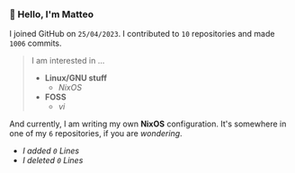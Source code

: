 ### 👋 Hello, I'm Matteo

I joined GitHub on `25/04/2023`.
I contributed to `10` repositories and made `1006` commits.

> I am interested in ...
> 
> - **Linux/GNU stuff**
>     - *NixOS*
> - **FOSS**
>   - *vi*

And currently, I am writing my own **NixOS** configuration. It's somewhere in one of my `6` repositories, if you are *wondering*.

- *I added `0` Lines*
- *I deleted `0` Lines* 